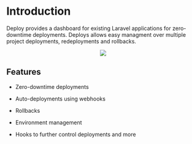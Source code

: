 # Introduction

Deploy provides a dashboard for existing Laravel applications for zero-downtime deployments. Deploys allows easy managment over multiple project deployments, redeployments and rollbacks.

<p align="center">
    <img src="https://res.cloudinary.com/dz4tjswiv/image/upload/v1593086908/deploy1x.png">
</p>

## Features

- Zero-downtime deployments

- Auto-deployments using webhooks

- Rollbacks

- Environment management

- Hooks to further control deployments and more
